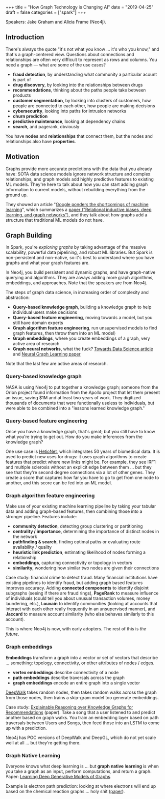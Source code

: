 +++
title = "How Graph Technology is Changing AI"
date = "2019-04-25"
draft = false
categories = ["spark"]
+++

Speakers: Jake Graham and Alicia Frame (Neo4j).

<!--more-->

## Introduction

There's always the quote "it's not what you know … it's who you know," and that's a graph-centered view. Questions about connections and relationships are often very difficult to represent as rows and columns. You need a graph — what are some of the use cases?

* **fraud detection**, by understanding what community a particular acount is part of
* **drug discovery**, by looking into the relationships between drugs
* **recommendations**, thinking about the paths people take between products
* **customer segmentation**, by looking into clusters of customers, how people are connected to each other, how people are making decisions
* **cybersecurity**, looking into paths for intrusion networks
* **churn prediction**
* **predictive maintenance**, looking at dependency chains
* **search**, and pagerank, obviously

You have **nodes** and **relationships** that connect them, but the nodes and relationships also have **properties**.

## Motivation

Graphs provide more accurate predictions with the data that you already have: SOTA data science models ignore network structure and complex relationships, and graph models add highly predictive features to existing ML models. They're here to talk about how you can start adding graph information to current models, without rebuilding everything from the ground up.

They showed an article "[Google ponders the shortcomings of machine learning](https://www.zdnet.com/article/google-ponders-the-shortcomings-of-machine-learning/)", which summarizes a [paper ("Relational inductive biases, deep learning, and graph networks")](https://arxiv.org/abs/1806.01261), and they talk about how graphs add a structure that traditional ML models do not have.

## Graph Building

In Spark, you're *exploring graphs* by taking advantage of the massive scalability, powerful data pipelining, and robust ML libraries. But Spark is non-persistent and non-native, so it's best to understand where you have graphs and what your graph features are.

In Neo4j, you build persistent and dynamic graphs, and have graph-native querying and algorithms. They are always adding more graph algorithms, embeddings, and approaches. Note that the speakers are from Neo4j.

The steps of graph data science, in increasing order of complexity and abstraction:

* **Query-based knowledge graph**, building a knowledge graph to help individual users make decisions
* **Query-based feature engineering**, moving towards a model, but you still have domain experts
* **Graph algorithm feature engineering**, run unsupervised models to find graph features, then throw them into an ML model)
* **Graph embeddings**, where you create embeddings of a graph, very active area of research
* **Graph neural networks**, what the fuck? [Towards Data Science article](https://towardsdatascience.com/a-gentle-introduction-to-graph-neural-network-basics-deepwalk-and-graphsage-db5d540d50b3) and [Neural Graph Learning paper](https://static.googleusercontent.com/media/research.google.com/en//pubs/archive/46568.pdf)

Note that the last few are active areas of research.

### Query-based knowledge graph

NASA is using Neo4j to put together a knowledge graph; someone from the Orion project found information from the Apollo project that let them present an issue, saving $1M and at least two years of work. They digitized thousands of documents that were functionally useless to individuals, but were able to be combined into a "lessons learned knowledge graph."

### Query-based feature engineering

Once you have a knowledge graph, that's great; but you still have to know what you're trying to get out. How do you make inferences from the knowledge graph?

One use case is [HetioNet](https://het.io/), which integrates 50 years of biomedical data. It is used to predict new uses for drugs: it uses graph algorithms to create features that predict where new links might be. For example, they see IRF1 and multiple sclerosis without an explicit edge between them … but they see that they're second degree connections via a lot of other genes. They create a score that captures how far you have to go to get from one node to another, and this score can be fed into an ML model.

### Graph algorithm feature engineering

Make use of your existing machine learning pipeline by taking your tabular data and adding graph-based features, then combining those into a stronger pipeline. Features include:

* **community detection**, detecting group clustering or partitioning
* **centrality / importance**, determining the importance of distinct nodes in the network
* **pathfinding & search**, finding optimal paths or evaluating route availability / quality
* **heuristic link prediction**, estimating likelihood of nodes forming a relationship
* **embeddings**, capturing connectivity or topology in vectors
* **similarity**, wondering how similar two nodes are given their connections

Case study: financial crime to detect fraud. Many financial institutions have existing pipelines to identify fraud, but adding graph based features improves accuracy. Adding **connected components** to identify disjoint subgraphs (seeing if there are fraud rings), **PageRank** to measure influence of individuals (could tell you about unusual transaction volumes, money laundering, etc.), **Louvain** to identify communities (looking at accounts that interact with each other really frequently in an unsupervised manner), and **Jaccard** to measure account similarity (who else behaves similarly to this account).

This is where Neo4j is now, with early adopters. The rest of this is *the future*.

### Graph embeddings

**Embeddings** transform a graph into a vector or set of vectors that describe … something: topology, connectivity, or other attributes of nodes / edges.

* **vertex embeddings** describe connectivity of a node
* **path embeddings** describe traversals across the graph
* **graph embeddings** encode an entire graph into a single vector

[DeepWalk](http://www.perozzi.net/publications/14_kdd_deepwalk.pdf) takes random nodes, then takes random walks across the graph from those nodes, then trains a skip-gram model too generate embeddings.

Case study: [Explainable Reasoning over Knowledge Graphs for Recommendations](https://arxiv.org/pdf/1811.04540.pdf) (paper). Take a song that a user listened to and predict another based on graph walks. You train an embedding layer based on path traversals between Users and Songs, then feed those into an LSTM to come up with a prediction.

Neo4j has POC versions of DeepWalk and DeepGL, which do not yet scale well at all … but they're getting there.

### Graph Native Learning

Everyone knows what deep learning is … but **graph native learning** is when you take a graph as an input, perform computations, and return a graph. Paper: [Learning Deep Generative Models of Graphs](https://arxiv.org/pdf/1803.03324.pdf).

Example is electron path prediction: looking at where electrons will end up based on the chemical reaction graphs … holy shit ([paper](https://arxiv.org/pdf/1805.10970.pdf)).

